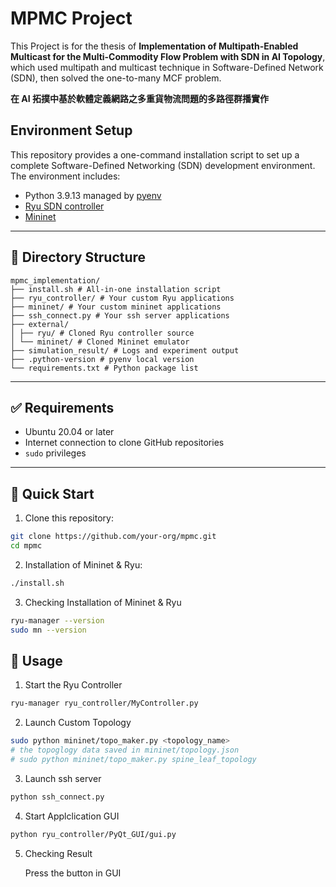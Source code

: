 # MPMC Project

This Project is for the thesis of **Implementation of Multipath-Enabled Multicast for the Multi-Commodity
Flow Problem with SDN in AI Topology**, which used multipath and multicast technique in Software-Defined Network (SDN), then solved the one-to-many MCF problem.

**在 AI 拓撲中基於軟體定義網路之多重貨物流問題的多路徑群播實作**

## Environment Setup

This repository provides a one-command installation script to set up a complete Software-Defined Networking (SDN) development environment. The environment includes:

- Python 3.9.13 managed by [pyenv](https://github.com/pyenv/pyenv)
- [Ryu SDN controller](https://github.com/faucetsdn/ryu)
- [Mininet](http://mininet.org/)

---

## 📁 Directory Structure

```
mpmc_implementation/
├── install.sh # All-in-one installation script
├── ryu_controller/ # Your custom Ryu applications
├── mininet/ # Your custom mininet applications
├── ssh_connect.py # Your ssh server applications
├── external/
│ ├── ryu/ # Cloned Ryu controller source
│ └── mininet/ # Cloned Mininet emulator
├── simulation_result/ # Logs and experiment output
├── .python-version # pyenv local version
└── requirements.txt # Python package list
```

---

## ✅ Requirements

- Ubuntu 20.04 or later
- Internet connection to clone GitHub repositories
- `sudo` privileges

---

## 🚀 Quick Start

1. Clone this repository:

```bash
git clone https://github.com/your-org/mpmc.git
cd mpmc
```
2. Installation of Mininet & Ryu:
```bash
./install.sh
```
3. Checking Installation of Mininet & Ryu
```bash
ryu-manager --version
sudo mn --version
```

## 🚀 Usage
1. Start the Ryu Controller
```bash
ryu-manager ryu_controller/MyController.py
```
2. Launch Custom Topology
```bash
sudo python mininet/topo_maker.py <topology_name>
# the topoglogy data saved in mininet/topology.json
# sudo python mininet/topo_maker.py spine_leaf_topology
```
3. Launch ssh server
```bash
python ssh_connect.py
```
4. Start Applclication GUI
```bash
python ryu_controller/PyQt_GUI/gui.py
```
5. Checking Result

    Press the button in GUI


